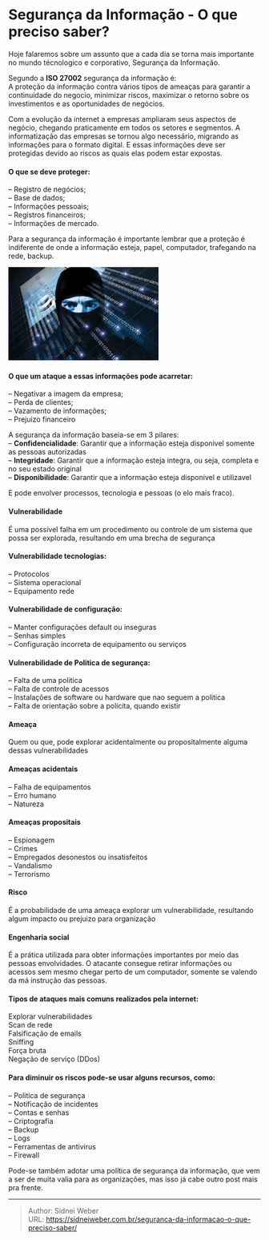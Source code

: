 # Segurança da Informação - O que preciso saber?


Hoje falaremos sobre um assunto que a cada dia se torna mais importante no mundo técnologico e corporativo, Segurança da Informação.

Segundo a **ISO 27002** segurança da informação é:  
A proteção da informação contra vários tipos de ameaças para garantir a continuidade do negocio, minimizar riscos, maximizar o retorno sobre os investimentos e as oportunidades de negócios.

Com a evolução da internet a empresas ampliaram seus aspectos de negócio, chegando praticamente em todos os setores e segmentos. A informatização das empresas se tornou algo necessário, migrando as informações para o formato digital. E essas informações deve ser protegidas devido ao riscos as quais elas podem estar expostas.

#### O que se deve proteger:

&#8211; Registro de negócios;  
&#8211; Base de dados;  
&#8211; Informações pessoais;  
&#8211; Registros financeiros;  
&#8211; Informações de mercado.

Para a segurança da informação é importante lembrar que a proteção é indiferente de onde a informação esteja, papel, computador, trafegando na rede, backup.

![segurança ><](/img/uploads/2017/09/seguranca-da-informacao-em-profundidade-300x186.jpg)

#### O que um ataque a essas informações pode acarretar:

&#8211; Negativar a imagem da empresa;  
&#8211; Perda de clientes;  
&#8211; Vazamento de informações;  
&#8211; Prejuizo financeiro

A segurança da informação baseia-se em 3 pilares:  
&#8211; **Confidencialidade**: Garantir que a informação esteja disponivel somente as pessoas autorizadas  
&#8211; **Integridade**: Garantir que a informação esteja integra, ou seja, completa e no seu estado original  
&#8211; **Disponibilidade**: Garantir que a informação esteja disponivel e utilizavel

E pode envolver processos, tecnologia e pessoas (o elo mais fraco).

#### Vulnerabilidade

É uma possível falha em um procedimento ou controle de um sistema que possa ser explorada, resultando em uma brecha de segurança

#### Vulnerabilidade tecnologias:

&#8211; Protocolos  
&#8211; Sistema operacional  
&#8211; Equipamento rede

#### Vulnerabilidade de configuração:

&#8211; Manter configurações default ou inseguras  
&#8211; Senhas simples  
&#8211; Configuração incorreta de equipamento ou serviços

#### Vulnerabilidade de Politica de segurança:

&#8211; Falta de uma politica  
&#8211; Falta de controle de acessos  
&#8211; Instalações de software ou hardware que nao seguem a politica  
&#8211; Falta de orientação sobre a policita, quando existir

#### Ameaça

Quem ou que, pode explorar acidentalmente ou propositalmente alguma dessas vulnerabilidades

#### Ameaças acidentais

&#8211; Falha de equipamentos  
&#8211; Erro humano  
&#8211; Natureza

#### Ameaças propositais

&#8211; Espionagem  
&#8211; Crimes  
&#8211; Empregados desonestos ou insatisfeitos  
&#8211; Vandalismo  
&#8211; Terrorismo

#### Risco

É a probabilidade de uma ameaça explorar um vulnerabilidade, resultando algum impacto ou prejuizo para organização

#### Engenharia social

É a prática utilizada para obter informações importantes por meio das pessoas envolvidades. O atacante consegue retirar informações ou acessos sem mesmo chegar perto de um computador, somente se valendo da má instrução das pessoas.

#### Tipos de ataques mais comuns realizados pela internet:

Explorar vulnerabilidades  
Scan de rede  
Falsificação de emails  
Sniffing  
Força bruta  
Negação de serviço (DDos)

#### Para diminuir os riscos pode-se usar alguns recursos, como:

&#8211; Politica de segurança  
&#8211; Notificação de incidentes  
&#8211; Contas e senhas  
&#8211; Criptografia  
&#8211; Backup  
&#8211; Logs  
&#8211; Ferramentas de antivirus  
&#8211; Firewall

Pode-se também adotar uma política de segurança da informação, que vem a ser de muita valia para as organizações, mas isso já cabe outro post mais pra frente.&nbsp;


---

> Author: Sidnei Weber  
> URL: https://sidneiweber.com.br/seguranca-da-informacao-o-que-preciso-saber/  

